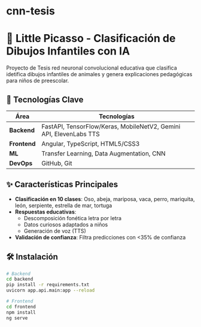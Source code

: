 # cnn-tesis
# 🎨 Little Picasso - Clasificación de Dibujos Infantiles con IA

Proyecto de Tesis red neuronal convolucional educativa que clasifica idetifica dibujos infantiles de animales y genera explicaciones pedagógicas para niños de preescolar.

## 🚀 Tecnologías Clave
| Área       | Tecnologías                                                                 |
|------------|----------------------------------------------------------------------------|
| **Backend** | FastAPI, TensorFlow/Keras, MobileNetV2, Gemini API, ElevenLabs TTS        |
| **Frontend**| Angular, TypeScript, HTML5/CSS3                                           |
| **ML**      | Transfer Learning, Data Augmentation, CNN                                  |
| **DevOps**  | GitHub, Git                                                               |

## ✨ Características Principales
- **Clasificación en 10 clases**: Oso, abeja, mariposa, vaca, perro, mariquita, león, serpiente, estrella de mar, tortuga
- **Respuestas educativas**:
  - Descomposición fonética letra por letra
  - Datos curiosos adaptados a niños
  - Generación de voz (TTS)
- **Validación de confianza**: Filtra predicciones con <35% de confianza

## 🛠️ Instalación
```bash
# Backend
cd backend
pip install -r requirements.txt
uvicorn app.api.main:app --reload

# Frontend
cd frontend
npm install
ng serve
